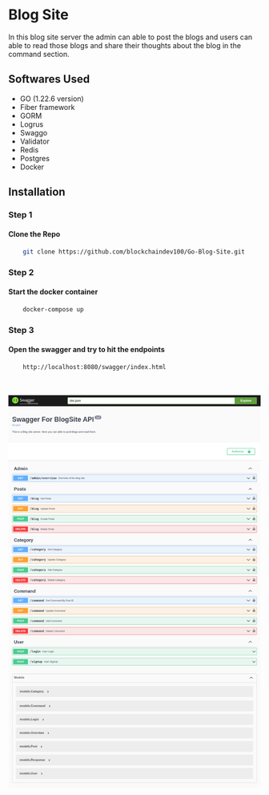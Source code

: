 # Blog Site

In this blog site server the admin can able to post the blogs and users can able to read those blogs and share their thoughts about the blog in the command section.

## Softwares Used

- GO (1.22.6 version)
- Fiber framework
- GORM
- Logrus
- Swaggo
- Validator
- Redis
- Postgres
- Docker

## Installation

### Step 1
#### Clone the Repo
```bash
    git clone https://github.com/blockchaindev100/Go-Blog-Site.git
```

### Step 2
#### Start the docker container

```bash
    docker-compose up
```
### Step 3
#### Open the swagger and try to hit the endpoints

```bash
    http://localhost:8080/swagger/index.html
```
<br>
<br>

<img src="./public/swagger.png"/>